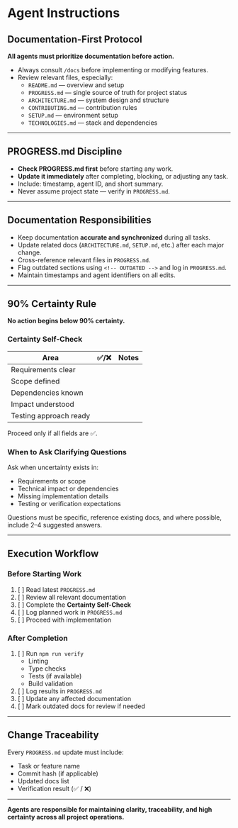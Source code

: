# Agent Instructions

## Documentation-First Protocol

**All agents must prioritize documentation before action.**

- Always consult `/docs` before implementing or modifying features.
- Review relevant files, especially:
    - `README.md` — overview and setup
    - `PROGRESS.md` — single source of truth for project status
    - `ARCHITECTURE.md` — system design and structure
    - `CONTRIBUTING.md` — contribution rules
    - `SETUP.md` — environment setup
    - `TECHNOLOGIES.md` — stack and dependencies

---

## PROGRESS.md Discipline

- **Check PROGRESS.md first** before starting any work.
- **Update it immediately** after completing, blocking, or adjusting any task.
- Include: timestamp, agent ID, and short summary.
- Never assume project state — verify in `PROGRESS.md`.

---

## Documentation Responsibilities

- Keep documentation **accurate and synchronized** during all tasks.
- Update related docs (`ARCHITECTURE.md`, `SETUP.md`, etc.) after each major change.
- Cross-reference relevant files in `PROGRESS.md`.
- Flag outdated sections using `<!-- OUTDATED -->` and log in `PROGRESS.md`.
- Maintain timestamps and agent identifiers on all edits.

---

## 90% Certainty Rule

**No action begins below 90% certainty.**

### Certainty Self-Check

| Area                   | ✅/❌ | Notes |
| ---------------------- | ----- | ----- |
| Requirements clear     |       |       |
| Scope defined          |       |       |
| Dependencies known     |       |       |
| Impact understood      |       |       |
| Testing approach ready |       |       |

Proceed only if all fields are ✅.

### When to Ask Clarifying Questions

Ask when uncertainty exists in:

- Requirements or scope
- Technical impact or dependencies
- Missing implementation details
- Testing or verification expectations

Questions must be specific, reference existing docs, and where possible, include 2–4 suggested answers.

---

## Execution Workflow

### Before Starting Work

1. [ ] Read latest `PROGRESS.md`
2. [ ] Review all relevant documentation
3. [ ] Complete the **Certainty Self-Check**
4. [ ] Log planned work in `PROGRESS.md`
5. [ ] Proceed with implementation

### After Completion

1. [ ] Run `npm run verify`
    - Linting
    - Type checks
    - Tests (if available)
    - Build validation
2. [ ] Log results in `PROGRESS.md`
3. [ ] Update any affected documentation
4. [ ] Mark outdated docs for review if needed

---

## Change Traceability

Every `PROGRESS.md` update must include:

- Task or feature name
- Commit hash (if applicable)
- Updated docs list
- Verification result (✅ / ❌)

---

**Agents are responsible for maintaining clarity, traceability, and high certainty across all project operations.**
